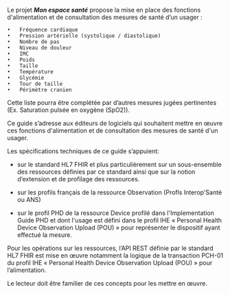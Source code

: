 Le projet ***Mon espace santé*** propose la mise en place des fonctions d'alimentation et de consultation des mesures de santé d’un usager : 

    •	Fréquence cardiaque
    •	Pression artérielle (systolique / diastolique)
    •	Nombre de pas
    •	Niveau de douleur
    •	IMC
    •	Poids
    •	Taille
    •	Température
    •	Glycémie
    •	Tour de taille
    •	Périmètre cranien


Cette liste pourra être complétée par d’autres mesures jugées pertinentes (Ex. Saturation pulsée en oxygène (SpO2)).  

Ce guide s’adresse aux éditeurs de logiciels qui souhaitent mettre en œuvre ces fonctions d'alimentation et de consultation des mesures de santé d'un usager.  

Les spécifications techniques de ce guide s’appuient:
* sur le standard HL7 FHIR et plus particulièrement sur un sous-ensemble des ressources définies par ce standard ainsi que sur la notion d’extension et de profilage des ressources.  
  
* sur les profils français de la ressource Observation (Profls Interop'Santé ou ANS)
  
* sur le profil PHD de la ressource Device profilé dans l'Implementation Guide PHD et dont l'usage est défini dans le profil IHE « Personal Health Device Observation Upload (POU) » pour représenter le dispositif ayant effectué la mesure.  
  
Pour les opérations sur les ressources, l’API REST définie par le standard HL7 FHIR est mise en œuvre notamment la logique de la transaction PCH-01 du profil IHE « Personal Health Device Observation Upload (POU) » pour l’alimentation.  
   
Le lecteur doit être familier de ces concepts pour les mettre en œuvre. 
  
   